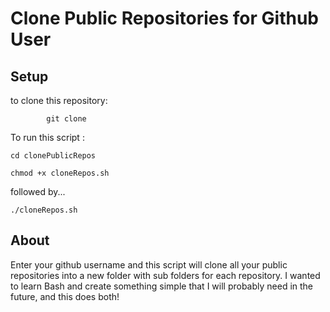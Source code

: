 # Clone Public Repositories for Github User

## Setup

to clone this repository:

            git clone

To run this script :
            
```cd clonePublicRepos ```

``` chmod +x cloneRepos.sh ```

followed by...

``` ./cloneRepos.sh ```

## About

Enter your github username and this script will clone all your public repositories into a new folder with sub folders for each repository. I wanted to learn Bash and create something simple that I will probably need in the future, and this does both! 


